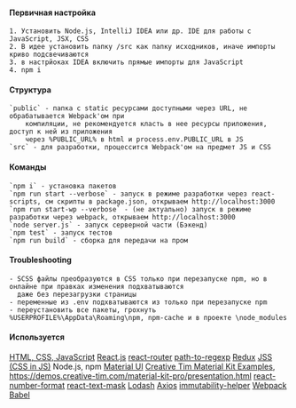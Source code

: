 #### Первичная настройка
    1. Установить Node.js, IntelliJ IDEA или др. IDE для работы с JavaScript, JSX, CSS
    2. В идее установить папку /src как папку исходников, иначе импорты криво подсвечиваются
    3. в настрйоках IDEA включить прямые импорты для JavaScript
    4. npm i

#### Структура
    `public` - папка с static ресурсами доступными через URL, не обрабатывается Webpack'ом при
        компиляции, не рекомендуется класть в нее ресурсы приложения, доступ к ней из приложения
        через %PUBLIC_URL% в html и process.env.PUBLIC_URL в JS
    `src` - для разработки, процессится Webpack'ом на предмет JS и CSS

#### Команды
    `npm i` - установка пакетов
    `npm run start --verbose` - запуск в режиме разработки через react-scripts, см скрипты в package.json, открываем http://localhost:3000
    `npm run start-wp --verbose` - (не актуально) запуск в режиме разработки через webpack, открываем http://localhost:3000
    `node server.js` - запуск серверной части (Бэкенд)
    `npm test` - запуск тестов
    `npm run build` - сборка для передачи на пром

#### Troubleshooting
    - SCSS файлы преобразуются в CSS только при перезапуске npm, но в онлайне при правках изменения подхватываются
      даже без перезагрузки страницы
    - переменные из .env подхватываются из только при перезапуске npm
    - переустановить все пакеты, грохнуть %USERPROFILE%\AppData\Roaming\npm, npm-cache и в проекте \node_modules


#### Используется
 [HTML, CSS, JavaScript](http://htmlbook.ru/css/cat/text)
 [React.js](https://reactjs.org/docs)
 [react-router](https://reacttraining.com/react-router/web/guides/philosophy)
 [path-to-regexp](https://github.com/pillarjs/path-to-regexp/tree/v1.7.0)
 [Redux](https://redux.js.org/basics/store)
 [JSS (CSS in JS)](http://cssinjs.org)
 Node.js, npm
 [Material UI](https://material-ui.com/demos/app-bar/)
 [Creative Tim Material Kit Examples](https://demos.creative-tim.com/), https://demos.creative-tim.com/material-kit-pro/presentation.html
 [react-number-format](https://github.com/s-yadav/react-number-format)
 [react-text-mask](https://github.com/text-mask/text-mask)
 [Lodash](https://lodash.com/docs/)
 [Axios](https://github.com/axios/axios)
 [immutability-helper](https://github.com/kolodny/immutability-helper)
 [Webpack](https://webpack.js.org/concepts/)
 [Babel](https://babeljs.io/docs/en/)

